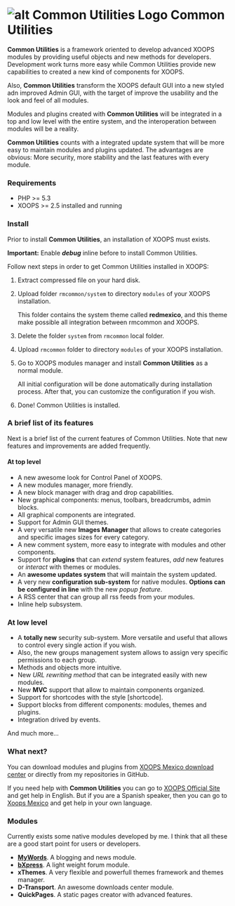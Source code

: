![alt Common Utilities Logo](https://raw.github.com/bitcero/rmcommon/master/images/logo.png) Common Utilities
========

**Common Utilities** is a framework oriented to develop advanced XOOPS modules by providing useful objects and new methods for developers.
Development work turns more easy while Common Utilities provide new capabilities to created a new kind of components for XOOPS.

Also, **Common Utilities** transform the XOOPS default GUI into a new styled adn improved Admin GUI, with the target of improve the usability
and the look and feel of all modules.

Modules and plugins created with **Common Utilities** will be integrated in a top and low level with the entire system, and the interoperation
between modules will be a reality.

**Common Utilities** counts with a integrated update system that will be more easy to maintain modules and plugins updated. The advantages are obvious:
More security, more stability and the last features with every module.

### Requirements
* PHP >= 5.3
* XOOPS >= 2.5 installed and running

### Install

Prior to install **Common Utilities**, an installation of XOOPS must exists.

**Important:** Enable ***debug*** inline before to install Common Utilities.

Follow next steps in order to get Common Utilities installed in XOOPS:

1. Extract compressed file on your hard disk.
2. Upload folder `rmcommon/system` to directory `modules` of your XOOPS installation.

   This folder contains the system theme called **redmexico**, and this theme make possible all integration
between rmcommon and XOOPS.

3. Delete the folder `system` from `rmcommon` local folder.
4. Upload `rmcommon` folder to directory `modules` of your XOOPS installation.
5. Go to XOOPS modules manager and install **Common Utilities** as a normal module.

   All initial configuration will be done automatically during installation process. After that, you can customize the configuration if you wish.

6. Done! Common Utilities is installed.

### A brief list of its features

Next is a brief list of the current features of Common Utilities. Note that new features and improvements are added frequently.

#### At top level
* A new awesome look for Control Panel of XOOPS.
* A new modules manager, more friendly.
* A new block manager with drag and drop capabilities.
* New graphical components: menus, toolbars, breadcrumbs, admin blocks.
* All graphical components are integrated.
* Support for Admin GUI themes.
* A very versatile new **Images Manager** that allows to create categories and specific images sizes for every category.
* A new comment system, more easy to integrate with modules and other components.
* Support for **plugins** that can _extend_ system features, _add_ new features or _interact_ with themes or modules.
* An **awesome updates system** that will maintain the system updated.
* A very new **configuration sub-system** for native modules. **Options can be configured in line** with the new _popup feature_.
* A RSS center that can group all rss feeds from your modules.
* Inline help subsystem.

### At low level
* A **totally new** security sub-system. More versatile and useful that allows to control every single action if you wish.
* Also, the new groups management system allows to assign very specific permissions to each group.
* Methods and objects more intuitive.
* New _URL rewriting method_ that can be integrated easily with new modules.
* New **MVC** support that allow to maintain components organized.
* Support for shortcodes with the style [shortcode].
* Support blocks from different components: modules, themes and plugins.
* Integration drived by events.

And much more...

### What next?

You can download modules and plugins from [XOOPS Mexico download center](http://www.xoopsmexico.net/downloads/) or directly from my repositories in GitHub.

If you need help with **Common Utilities** you can go to [XOOPS Official Site](http://www.xoops.org) and get help in English. But if you are a
Spanish speaker, then you can go to [Xoops Mexico](http://www.xoopsmexico.net) and get help in your own language.

### Modules

Currently exists some native modules developed by me. I think that all these are a good start point for users or developers.

* [**MyWords**](http://github.com/bitcero/mywords). A blogging and news module.
* [**bXpress**](http://github.com/bitcero/bxpress). A light weight forum module.
* **xThemes**. A very flexible and powerfull themes framework and themes manager.
* **D-Transport**. An awesome downloads center module.
* **QuickPages**. A static pages creator with advanced features.
